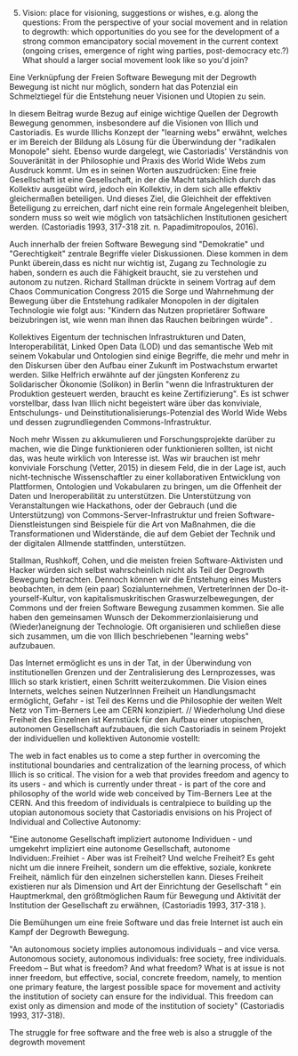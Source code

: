 5. Vision: place for visioning, suggestions or wishes, e.g. along the questions: From the perspective of your social movement and in relation to degrowth: which opportunities do you see for the development of a strong common emancipatory social movement in the current context (ongoing crises, emergence of right wing parties, post-democracy etc.?) What should a larger social movement look like so you'd join?

Eine Verknüpfung der Freien Software Bewegung mit der Degrowth Bewegung ist nicht nur möglich, sondern hat das Potenzial ein Schmelztiegel für die Entstehung neuer Visionen und Utopien zu sein.

In diesem Beitrag wurde Bezug auf einige wichtige Quellen der Degrowth Bewegung genommen, insbesondere auf die Visionen von Illich und Castoriadis. Es wurde Illichs Konzept der "learning webs" erwähnt, welches er im Bereich der Bildung als Lösung für die Überwindung der "radikalen Monopole" sieht. Ebenso wurde dargelegt, wie Castoriadis' Verständnis von Souveränität in der Philosophie und Praxis des World Wide Webs zum Ausdruck kommt. Um es in seinen Worten auszudrücken: Eine freie Gesellschaft ist eine Gesellschaft, in der die Macht tatsächlich durch das Kollektiv ausgeübt wird, jedoch ein Kollektiv, in dem sich alle effektiv gleichermaßen beteiligen. Und dieses Ziel, die Gleichheit der effektiven Beteiligung zu erreichen, darf nicht eine rein formale Angelegenheit bleiben, sondern muss so weit wie möglich von tatsächlichen Institutionen gesichert werden. (Castoriadis 1993, 317-318 zit. n. Papadimitropoulos, 2016).

Auch innerhalb der freien Software Bewegung sind "Demokratie" und "Gerechtigkeit" zentrale Begriffe vieler Diskussionen. Diese kommen in dem Punkt überein,dass es nicht nur wichtig ist, Zugang zu Technologie zu haben, sondern es auch die Fähigkeit braucht, sie zu verstehen und autonom zu nutzen. Richard Stallman drückte in seinem Vortrag auf dem Chaos Communication Congress 2015 die Sorge und Wahrnehmung der Bewegung über die Entstehung radikaler Monopolen in der digitalen Technologie wie folgt aus: "Kindern das Nutzen proprietärer Software beizubringen ist, wie wenn man ihnen das Rauchen beibringen würde" .

Kollektives Eigentum der technischen Infrastrukturen und Daten, Interoperabilität, Linked Open Data (LOD) und das semantische Web mit seinem Vokabular und Ontologien sind einige Begriffe, die mehr und mehr in den Diskursen über den Aufbau einer Zukunft im Postwachstum erwartet werden. Silke Helfrich erwähnte auf der jüngsten Konferenz zu Solidarischer Ökonomie (Solikon) in Berlin "wenn die Infrastrukturen der Produktion gesteuert werden, braucht es keine Zertifizierung". Es ist schwer vorstellbar, dass Ivan Illich nicht begeistert wäre über das konviviale, Entschulungs- und Deinstitutionalisierungs-Potenzial des World Wide Webs und dessen zugrundliegenden Commons-Infrastruktur.

Noch mehr Wissen zu akkumulieren und Forschungsprojekte darüber zu machen, wie die Dinge funktionieren oder funktionieren sollten, ist nicht das, was heute wirklich von Interesse ist. Was wir brauchen ist mehr konviviale Forschung (Vetter, 2015) in diesem Feld, die in der Lage ist, auch nicht-technische Wissenschaftler zu einer kollaborativen Entwicklung von Plattformen, Ontologien und Vokabularen zu bringen, um die Offenheit der Daten und Ineroperabilität zu unterstützen. Die Unterstützung von Veranstaltungen wie Hackathons, oder der Gebrauch (und die Unterstützung) von Commons-Server-Infrastruktur und freien Software-Dienstleistungen sind Beispiele für die Art von Maßnahmen, die die Transformationen und Widerstände, die auf dem Gebiet der Technik und der digitalen Allmende stattfinden, unterstützen.

Stallman, Rushkoff, Cohen, und die meisten freien Software-Aktivisten und Hacker würden sich selbst wahrscheinlich nicht als Teil der Degrowth Bewegung betrachten. Dennoch können wir die Entstehung eines Musters beobachten, in dem (ein paar) Sozialunternehmen, VertreterInnen der Do-it-yourself-Kultur, von kapitalismuskritischen Graswurzelbewegungen, der Commons und der freien Software Bewegung zusammen kommen. Sie alle haben den gemeinsamen Wunsch der Dekommerzionlaisierung und (Wieder)aneignung der Technologie. Oft  organisieren und schließen diese sich zusammen, um die von Illich beschriebenen "learning webs" aufzubauen.

Das Internet ermöglicht es uns in der Tat, in der Überwindung von institutionellen Grenzen und der Zentralisierung des Lernprozesses, was Illich so stark kristiert, einen Schritt weiterzukommen. Die Vision eines Internets, welches seinen NutzerInnen Freiheit un Handlungsmacht ermöglicht, Gefahr - ist Teil des Kerns und die Philosophie der weiten Welt Netz von Tim-Berners Lee am CERN konzipiert. // Wiederholung
Und diese Freiheit des Einzelnen ist Kernstück für den Aufbau einer utopischen, autonomen Gesellschaft aufzubauen, die sich Castoriadis in seinem Projekt der individuellen und kollektiven Autonomie vostellt:

The web in fact enables us to come a step further in overcoming the institutional boundaries and centralization of the learning process, of which Illich is so critical. The vision for a web that provides freedom and agency to its users - and which is currently under threat - is part of the core and philosophy of the world wide web conceived by Tim-Berners Lee at the CERN. And this freedom of individuals is centralpiece to building up the utopian autonomous society that Castoriadis envisions on his Project of Individual and Collective Autonomy:

"Eine autonome Gesellschaft impliziert autonome Individuen - und umgekehrt impliziert eine autonome Gesellschaft, autonome Individuen:.Freihiet - Aber was ist Freiheit? Und welche Freiheit? Es geht nicht um die innere Freiheit, sondern um die effektive, soziale, konkrete Freiheit, nämlich für den einzelnen sicherstellen kann. Dieses Freiheit existieren nur als Dimension und Art der Einrichtung der Gesellschaft " ein Hauptmerkmal, den größtmöglichen Raum für Bewegung und Aktivität der Institution der Gesellschaft zu erwähnen, (Castoriadis 1993, 317-318 ).

Die Bemühungen um eine freie Software und das freie Internet ist auch ein Kampf der Degrowth Bewegung.

"An autonomous society implies autonomous individuals – and vice versa. Autonomous society, autonomous individuals: free society, free individuals. Freedom – But what is freedom? And what freedom? What is at issue is not inner freedom, but effective, social, concrete freedom, namely, to mention one primary feature, the largest possible space for movement and activity the institution of society can ensure for the individual. This freedom can exist only as dimension and mode of the institution of society" (Castoriadis 1993, 317-318).

The struggle for free software and the free web is also a struggle of the degrowth movement
